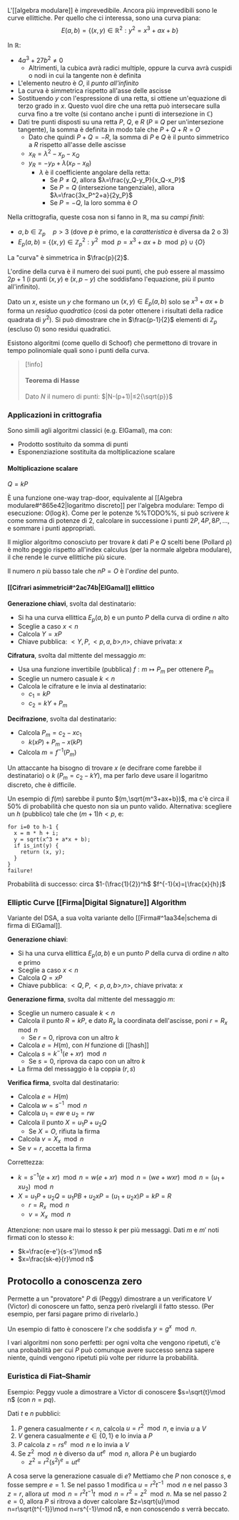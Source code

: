 L'[[algebra modulare]] è imprevedibile. Ancora più imprevedibili sono le curve ellittiche. Per quello che ci interessa, sono una curva piana:
$$E(a,b)=\{(x,y)∈ℝ^2:y^2=x^3+ax+b\}$$

In ℝ:
- $4a^3+27b^2≠0$
	- Altrimenti, la cubica avrà radici multiple, oppure la curva avrà cuspidi o nodi in cui la tangente non è definita
- L'elemento neutro è $O$, il *punto all'infinito*
- La curva è simmetrica rispetto all'asse delle ascisse
- Sostituendo $y$ con l'espressione di una retta, si ottiene un'equazione di terzo grado in $x$. Questo vuol dire che una retta può intersecare sulla curva fino a tre volte (si contano anche i punti di intersezione in $ℂ$)
- Dati tre punti disposti su una retta $P$, $Q$, e $R$ ($P≡Q$ per un'intersezione tangente), la somma è definita in modo tale che $P+Q+R=O$
	- Dato che quindi $P+Q=-R$, la somma di $P$ e $Q$ è il punto simmetrico a $R$ rispetto all'asse delle ascisse
	- $x_R=λ^2-x_p-x_Q$
	- $y_R=-y_P+λ(x_P-x_R)$
		- $λ$ è il coefficiente angolare della retta:
			- Se $P≠Q$, allora $λ=\frac{y_Q-y_P}{x_Q-x_P}$
			- Se $P=Q$ (intersezione tangenziale), allora $λ=\frac{3x_P^2+a}{2y_P}$
			- Se $P=-Q$, la loro somma è $O$

Nella crittografia, queste cosa non si fanno in $ℝ$, ma su *campi finiti*:
- $a,b∈ℤ_p\quad p>3$ (dove $p$ è primo, e la *caratteristica* è diversa da 2 o 3)
- $E_p(a,b)=\{(x,y)∈ℤ_p^2:y^2\mod p=x^3+ax+b\mod p\}∪\{O\}$

La "curva" è simmetrica in $\frac{p}{2}$.

L'ordine della curva è il numero dei suoi punti, che può essere al massimo $2p+1$ (i punti $(x,y)$ e $(x,p-y)$ che soddisfano l'equazione, più il punto all'infinito).

Dato un $x$, esiste un $y$ che formano un $(x,y)∈E_p(a,b)$ solo se $x^3+ax+b$ forma un *residuo quadratico* (così da poter ottenere i risultati della radice quadrata di $y^2$). Si può dimostrare che in $\frac{p-1}{2}$ elementi di $ℤ_p$ (escluso $0$) sono residui quadratici.

Esistono algoritmi (come quello di Schoof) che permettono di trovare in tempo polinomiale quali sono i punti della curva.

>[!info]
>#### Teorema di Hasse
>Dato $N$ il numero di punti:
> $|N-(p+1)|≤2{\sqrt{p}}$

### Applicazioni in crittografia

Sono simili agli algoritmi classici (e.g. ElGamal), ma con:
- Prodotto sostituito da somma di punti
- Esponenziazione sostituita da moltiplicazione scalare

#### Moltiplicazione scalare

$Q=kP$

È una funzione one-way trap-door, equivalente al [[Algebra modulare#^865e42|logaritmo discreto]] per l'algebra modulare:
Tempo di esecuzione: $O(\log k$). Come per le potenze %%TODO%%, si può scrivere $k$ come somma di potenze di 2, calcolare in successione i punti $2P,4P,8P,…$, e sommare i punti appropriati.

Il miglior algoritmo conosciuto per trovare $k$ dati $P$ e $Q$ scelti bene (Pollard ρ) è molto peggio rispetto all'index calculus (per la normale algebra modulare), il che rende le curve ellittiche più sicure.

Il numero $n$ più basso tale che $nP=O$ è l'*ordine* del punto.

#### [[Cifrari asimmetrici#^2ac74b|ElGamal]] ellittico

**Generazione chiavi**, svolta dal destinatario:
- Si ha una curva ellittica $E_p(a,b)$ e un punto $P$ della curva di ordine $n$ alto
- Sceglie a caso $x<n$
- Calcola $Y=xP$
- Chiave pubblica: $<Y,P,<p,a,b>,n>$, chiave privata: $x$

**Cifratura**, svolta dal mittente del messaggio $m$:
- Usa una funzione invertibile (pubblica) $f:m↦P_m$ per ottenere $P_m$
- Sceglie un numero casuale $k<n$
- Calcola le cifrature e le invia al destinatario:
	- $c_1=kP$
	- $c_2=kY+P_m$

**Decifrazione**, svolta dal destinatario:
- Calcola $P_m=c_2-xc_1$
	- $k(xP)+P_m-x(kP)$
- Calcola $m=f^{-1}(P_m)$

Un attaccante ha bisogno di trovare $x$ (e decifrare come farebbe il destinatario) o $k$ ($P_m=c_2-kY$), ma per farlo deve usare il logaritmo discreto, che è difficile.

Un esempio di $f(m)$ sarebbe il punto $(m,\sqrt{m^3+ax+b})$, ma c'è circa il 50% di probabilità che questo non sia un punto valido.
Alternativa: scegliere un $h$ (pubblico) tale che $(m+1)h<p$, e:
```
for i=0 to h-1 {
  x = m * h + i;
  y = sqrt(x^3 + a*x + b);
  if is_int(y) {
    return (x, y);
  }
}
failure!
```

Probabilità di successo: circa $1-(\frac{1}{2})^h$
$f^{-1}(x)=⌊\frac{x}{h}⌋$

### Elliptic Curve [[Firma|Digital Signature]] Algorithm

Variante del DSA, a sua volta variante dello [[Firma#^1aa34e|schema di firma di ElGamal]].

**Generazione chiavi**:
- Si ha una curva ellittica $E_p(a,b)$ e un punto $P$ della curva di ordine $n$ alto e primo
- Sceglie a caso $x<n$
- Calcola $Q=xP$
- Chiave pubblica: $<Q,P,<p,a,b>,n>$, chiave privata: $x$

**Generazione firma**, svolta dal mittente del messaggio $m$:
- Sceglie un numero casuale $k<n$
- Calcola il punto $R=kP$, e dato $R_x$ la coordinata dell'ascisse, poni $r=R_x\mod n$
	- Se $r=0$, riprova con un altro $k$
- Calcola $e=H(m)$, con $H$ funzione di [[hash]]
- Calcola $s=k^{-1}(e+xr)\mod n$
	- Se $s=0$, riprova da capo con un altro $k$
- La firma del messaggio è la coppia $(r,s)$

**Verifica firma**, svolta dal destinatario:
- Calcola $e=H(m)$
- Calcola $w=s^{-1}\mod n$
- Calcola $u_1=ew$ e $u_2=rw$
- Calcola il punto $X=u_1P+u_2Q$
	- Se $X=O$, rifiuta la firma
- Calcola $v=X_x\mod n$
- Se $v=r$, accetta la firma

Correttezza:
- $k=s^{-1}(e+xr)\mod n=w(e+xr)\mod n=(we+wxr)\mod n=(u_1+xu_2)\mod n$
- $X=u_1P+u_2Q=u_1PB+u_2xP=(u_1+u_2x)P=kP=R$
	- $r=R_x\mod n$
	- $v=X_x\mod n$

Attenzione: non usare mai lo stesso $k$ per più messaggi. Dati $m$ e $m'$ noti firmati con lo stesso $k$:
- $k=\frac{e-e'}{s-s'}\mod n$
- $x=\frac{sk-e}{r}\mod n$

## Protocollo a conoscenza zero

Permette a un "provatore" $P$ di (Peggy) dimostrare a un verificatore $V$ (Victor) di conoscere un fatto, senza però rivelargli il fatto stesso. (Per esempio, per farsi pagare primo di rivelarlo.)

Un esempio di fatto è conoscere l'$x$ che soddisfa $y=g^x\mod n$.

I vari algoritmi non sono perfetti: per ogni volta che vengono ripetuti, c'è una probabilità per cui $P$ può comunque avere successo senza sapere niente, quindi vengono ripetuti più volte per ridurre la probabilità.

### Euristica di Fiat–Shamir

Esempio: Peggy vuole a dimostrare a Victor di conoscere $s=\sqrt{t}\mod n$ (con $n=pq$).

Dati $t$ e $n$ pubblici:
1. $P$ genera casualmente $r<n$, calcola $u=r^2\mod n$, e invia $u$ a $V$
2. $V$ genera casualmente $e∈\{0,1\}$ e lo invia a $P$
3. $P$ calcola $z=rs^e\mod n$ e lo invia a $V$
4. Se $z^2\mod n$ è diverso da $ut^e\mod n$, allora $P$ è un bugiardo
	- $z^2=r^2(s^2)^e=ut^e$

A cosa serve la generazione casuale di $e$? Mettiamo che $P$ non conosce $s$, e fosse sempre $e=1$.
Se nel passo 1 modifica $u=r^2t^{-1}\mod n$ e nel passo 3 $z=r$, allora $ut\mod n=r^2t^{-1}t\mod n=r^2=z^2\mod n$.
Ma se nel passo 2 $e=0$, allora $P$ si ritrova a dover calcolare $z=\sqrt{u}\mod n=r\sqrt{t^{-1}}\mod n=rs^{-1}\mod n$, e non conoscendo $s$ verrà beccato.
